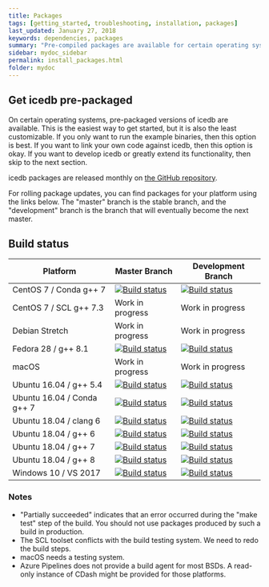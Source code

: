 ```yaml
---
title: Packages
tags: [getting_started, troubleshooting, installation, packages]
last_updated: January 27, 2018
keywords: dependencies, packages
summary: "Pre-compiled packages are available for certain operating systems"
sidebar: mydoc_sidebar
permalink: install_packages.html
folder: mydoc
---
```


## Get icedb pre-packaged 

On certain operating systems, pre-packaged versions of icedb are available. 
This is the easiest way to get started, but it is also the least customizable. 
If you only want to run the example binaries, then this option is best. 
If you want to link your own code against icedb, then this option is okay. 
If you want to develop icedb or greatly extend its functionality, then skip 
to the next section.

icedb packages are released monthly on 
[the GitHub repository](https://github.com/rhoneyager/libicedb/releases).

For rolling package updates, you can find packages for your platform using the links below.
The "master" branch is the stable branch, and the "development" branch is the branch that
will eventually become the next master.

## Build status


| Platform                   | Master Branch                                                                                                                                                                        | Development Branch                                                                                                                                                                  |
|----------------------------|--------------------------------------------------------------------------------------------------------------------------------------------------------------------------------------|-------------------------------------------------------------------------------------------------------------------------------------------------------------------------------------|
| CentOS 7 / Conda g++ 7     | [![Build status](https://icedb.visualstudio.com/icedb/_apis/build/status/CentOS7-conda?branchName=master)](https://icedb.visualstudio.com/icedb/_build/latest?definitionId=9)        | [![Build status](https://icedb.visualstudio.com/icedb/_apis/build/status/CentOS7-conda?branchName=devel)](https://icedb.visualstudio.com/icedb/_build/latest?definitionId=9)        |
| CentOS 7 / SCL g++ 7.3     | Work in progress                                                                                                                                                                     | Work in progress                                                                                                                                                                    |
| Debian Stretch             | Work in progress                                                                                                                                                                     | Work in progress                                                                                                                                                                    |
| Fedora 28 / g++ 8.1        | [![Build status](https://icedb.visualstudio.com/icedb/_apis/build/status/Fedora-28?branchName=master)](https://icedb.visualstudio.com/icedb/_build/latest?definitionId=4)            | [![Build status](https://icedb.visualstudio.com/icedb/_apis/build/status/Fedora-28?branchName=devel)](https://icedb.visualstudio.com/icedb/_build/latest?definitionId=4)            |
| macOS                      | Work in progress                                                                                                                                                                     | Work in progress                                                                                                                                                                    |
| Ubuntu 16.04 / g++ 5.4     | [![Build status](https://icedb.visualstudio.com/icedb/_apis/build/status/Ubuntu-16.04?branchName=master)](https://icedb.visualstudio.com/icedb/_build/latest?definitionId=2)         | [![Build status](https://icedb.visualstudio.com/icedb/_apis/build/status/Ubuntu-16.04?branchName=devel)](https://icedb.visualstudio.com/icedb/_build/latest?definitionId=2)         |
| Ubuntu 16.04 / Conda g++ 7 | [![Build status](https://icedb.visualstudio.com/icedb/_apis/build/status/Ubuntu-16.04-conda?branchName=master)](https://icedb.visualstudio.com/icedb/_build/latest?definitionId=8)   | [![Build status](https://icedb.visualstudio.com/icedb/_apis/build/status/Ubuntu-16.04-conda?branchName=devel)](https://icedb.visualstudio.com/icedb/_build/latest?definitionId=8)   |
| Ubuntu 18.04 / clang 6     | [![Build status](https://icedb.visualstudio.com/icedb/_apis/build/status/Ubuntu-18.04-clang-6?branchName=master)](https://icedb.visualstudio.com/icedb/_build/latest?definitionId=7) | [![Build status](https://icedb.visualstudio.com/icedb/_apis/build/status/Ubuntu-18.04-clang-6?branchName=devel)](https://icedb.visualstudio.com/icedb/_build/latest?definitionId=7) |
| Ubuntu 18.04 / g++ 6       | [![Build status](https://icedb.visualstudio.com/icedb/_apis/build/status/Ubuntu-18.04-gcc-6?branchName=master)](https://icedb.visualstudio.com/icedb/_build/latest?definitionId=6)   | [![Build status](https://icedb.visualstudio.com/icedb/_apis/build/status/Ubuntu-18.04-gcc-6?branchName=devel)](https://icedb.visualstudio.com/icedb/_build/latest?definitionId=6)   |
| Ubuntu 18.04 / g++ 7       | [![Build status](https://icedb.visualstudio.com/icedb/_apis/build/status/Ubuntu-18.04?branchName=master)](https://icedb.visualstudio.com/icedb/_build/latest?definitionId=1)         | [![Build status](https://icedb.visualstudio.com/icedb/_apis/build/status/Ubuntu-18.04?branchName=devel)](https://icedb.visualstudio.com/icedb/_build/latest?definitionId=1)         |
| Ubuntu 18.04 / g++ 8       | [![Build status](https://icedb.visualstudio.com/icedb/_apis/build/status/Ubuntu-18.04-gcc-8?branchName=master)](https://icedb.visualstudio.com/icedb/_build/latest?definitionId=5)   | [![Build status](https://icedb.visualstudio.com/icedb/_apis/build/status/Ubuntu-18.04-gcc-8?branchName=devel)](https://icedb.visualstudio.com/icedb/_build/latest?definitionId=5)   |
| Windows 10 / VS 2017       | [![Build status](https://icedb.visualstudio.com/icedb/_apis/build/status/Windows?branchName=master)](https://icedb.visualstudio.com/icedb/_build/latest?definitionId=3)              | [![Build status](https://icedb.visualstudio.com/icedb/_apis/build/status/Windows?branchName=devel)](https://icedb.visualstudio.com/icedb/_build/latest?definitionId=3)              |

### Notes
- "Partially succeeded" indicates that an error occurred during the "make test" step of the build. You should not use packages produced by such a build in production.
- The SCL toolset conflicts with the build testing system. We need to redo the build steps.
- macOS needs a testing system.
- Azure Pipelines does not provide a build agent for most BSDs. A read-only instance of CDash might be provided for those platforms.

